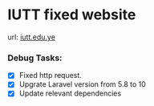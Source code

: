
# IUTT fixed website
url: [iutt.edu.ye](https://iutt.edu.ye/)

### Debug Tasks:
- [x] Fixed http request. 
- [x] Upgrate Laravel version from 5.8 to 10
- [x] Update relevant dependencies 
